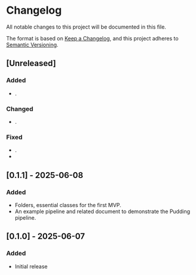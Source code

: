 # Changelog

All notable changes to this project will be documented in this file.

The format is based on [Keep a Changelog](https://keepachangelog.com/en/1.0.0/),
and this project adheres to [Semantic Versioning](https://semver.org/spec/v2.0.0.html).

## [Unreleased]
### Added
- .

### Changed
- .

### Fixed
- .
- 
## [0.1.1] - 2025-06-08
### Added
- Folders, essential classes for the first MVP.
- An example pipeline and related document to demonstrate the Pudding pipeline.

## [0.1.0] - 2025-06-07
### Added
- Initial release